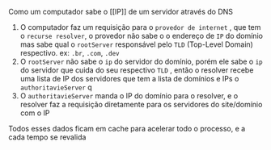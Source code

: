 

Como um computador sabe o [[IP]] de um servidor através do DNS

1. O  computador faz um requisição para o `provedor de internet` ,  que tem o `recurse resolver`,  o provedor não sabe o  o endereço de `IP` do domínio mas sabe qual o `rootServer` responsável pelo `TLD` (Top-Level Domain) respectivo. ex: `.br`, `.com`, `.dev`
2. O `rootServer` não sabe o `ip` do servidor do domínio, porém ele sabe o `ip` do servidor que cuida do seu respectivo `TLD` , então o resolver recebe uma lista de IP  dos servidores que tem a lista de domínios e IPs  o `authoritavieServer` q
3. O `authoritavieServer` manda o IP do domínio para o resolver, e o resolver  faz a requisição  diretamente para os servidores do site/domínio com o IP

Todos esses dados ficam em cache para acelerar todo o processo, e a cada tempo se revalida